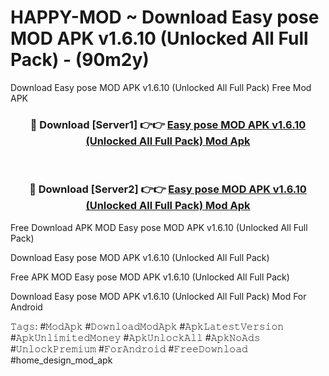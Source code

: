 # HAPPY-MOD ~ Download Easy pose MOD APK v1.6.10 (Unlocked All Full Pack) - (90m2y)
Download Easy pose MOD APK v1.6.10 (Unlocked All Full Pack) Free Mod APK

<div align="center">
<h3>🔴 Download [Server1] 👉👉 <a href="https://apk-comot.site?title=Easy_pose_MOD_APK_v1.6.10_(Unlocked_All_Full_Pack)">Easy pose MOD APK v1.6.10 (Unlocked All Full Pack) Mod Apk</a></h3><br>

<h3>🔴 Download [Server2] 👉👉 <a href="https://apk-comot.site?title=Easy_pose_MOD_APK_v1.6.10_(Unlocked_All_Full_Pack)">Easy pose MOD APK v1.6.10 (Unlocked All Full Pack) Mod Apk</a></h3>
</div>


Free Download APK MOD Easy pose MOD APK v1.6.10 (Unlocked All Full Pack)

Download Easy pose MOD APK v1.6.10 (Unlocked All Full Pack) 

Free APK MOD Easy pose MOD APK v1.6.10 (Unlocked All Full Pack) 

Download Easy pose MOD APK v1.6.10 (Unlocked All Full Pack) Mod For Android

𝚃𝚊𝚐𝚜: #𝙼𝚘𝚍𝙰𝚙𝚔 #𝙳𝚘𝚠𝚗𝚕𝚘𝚊𝚍𝙼𝚘𝚍𝙰𝚙𝚔 #𝙰𝚙𝚔𝙻𝚊𝚝𝚎𝚜𝚝𝚅𝚎𝚛𝚜𝚒𝚘𝚗 #𝙰𝚙𝚔𝚄𝚗𝚕𝚒𝚖𝚒𝚝𝚎𝚍𝙼𝚘𝚗𝚎𝚢 #𝙰𝚙𝚔𝚄𝚗𝚕𝚘𝚌𝚔𝙰𝚕𝚕 #𝙰𝚙𝚔𝙽𝚘𝙰𝚍𝚜 #𝚄𝚗𝚕𝚘𝚌𝚔𝙿𝚛𝚎𝚖𝚒𝚞𝚖 #𝙵𝚘𝚛𝙰𝚗𝚍𝚛𝚘𝚒𝚍 #𝙵𝚛𝚎𝚎𝙳𝚘𝚠𝚗𝚕𝚘𝚊𝚍 #home_design_mod_apk